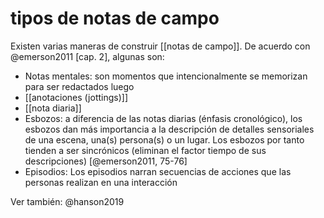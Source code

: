 # tipos de notas de campo
Existen varias maneras de construir [[notas de campo]]. De acuerdo con @emerson2011 [cap. 2], algunas son:

- Notas mentales: son momentos que intencionalmente se memorizan para ser redactados luego
- [[anotaciones (jottings)]] 
- [[nota diaria]]
- Esbozos: a diferencia de las notas diarias (énfasis cronológico), los esbozos dan más importancia a la descripción de detalles sensoriales de una escena, una(s) persona(s) o un lugar. Los esbozos por tanto tienden a ser sincrónicos (eliminan el factor tiempo de sus descripciones) [@emerson2011, 75-76]
- Episodios: Los episodios narran secuencias de acciones que las personas realizan en una interacción 

Ver también: @hanson2019